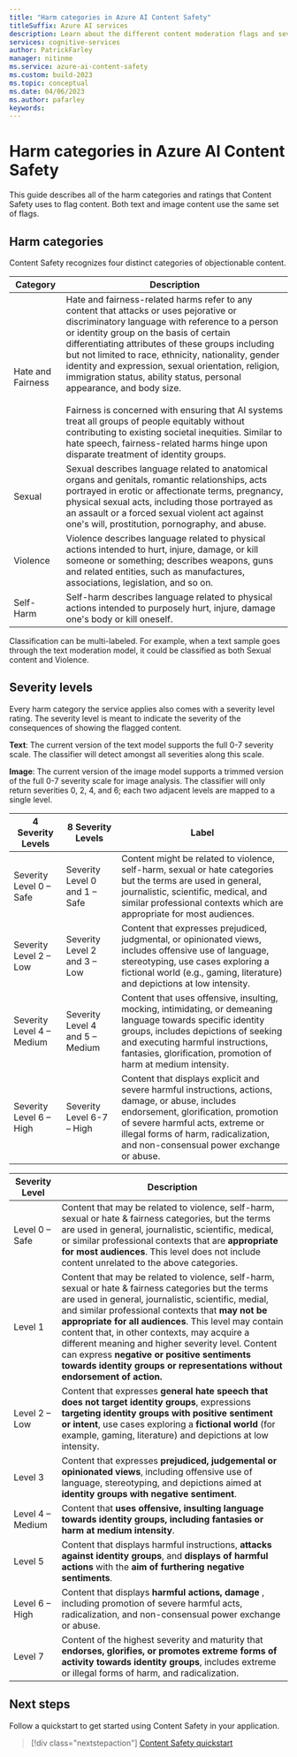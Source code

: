 ```yaml
---
title: "Harm categories in Azure AI Content Safety"
titleSuffix: Azure AI services
description: Learn about the different content moderation flags and severity levels that the Content Safety service returns.
services: cognitive-services
author: PatrickFarley
manager: nitinme
ms.service: azure-ai-content-safety
ms.custom: build-2023
ms.topic: conceptual
ms.date: 04/06/2023
ms.author: pafarley
keywords: 
---
```



# Harm categories in Azure AI Content Safety

This guide describes all of the harm categories and ratings that Content Safety uses to flag content. Both text and image content use the same set of flags.

## Harm categories

Content Safety recognizes four distinct categories of objectionable content.

| Category  | Description         |
| --------- | ------------------- |
| Hate and Fairness      | Hate and fairness-related harms refer to any content that attacks or uses pejorative or discriminatory language with reference to a person or identity group on the basis of certain differentiating attributes of these groups including but not limited to race, ethnicity, nationality, gender identity and expression, sexual orientation, religion, immigration status, ability status, personal appearance, and body size. </br></br> Fairness is concerned with ensuring that AI systems treat all groups of people equitably without contributing to existing societal inequities. Similar to hate speech, fairness-related harms hinge upon disparate treatment of identity groups. |
| Sexual  | Sexual describes language related to anatomical organs and genitals, romantic relationships, acts portrayed in erotic or affectionate terms, pregnancy, physical sexual acts, including those portrayed as an assault or a forced sexual violent act against one's will, prostitution, pornography, and abuse.   |
| Violence  | Violence describes language related to physical actions intended to hurt, injure, damage, or kill someone or something; describes weapons, guns and related entities, such as manufactures, associations, legislation, and so on.    |
| Self-Harm  | Self-harm describes language related to physical actions intended to purposely hurt, injure, damage one's body or kill oneself.  |

Classification can be multi-labeled. For example, when a text sample goes through the text moderation model, it could be classified as both Sexual content and Violence.

## Severity levels

Every harm category the service applies also comes with a severity level rating. The severity level is meant to indicate the severity of the consequences of showing the flagged content.

**Text**: The current version of the text model supports the full 0-7 severity scale. The classifier will detect amongst all severities along this scale.

**Image**: The current version of the image model supports a trimmed version of the full 0-7 severity scale for image analysis. The classifier will only return severities 0, 2, 4, and 6; each two adjacent levels are mapped to a single level.


| 4 Severity Levels          |8 Severity Levels          | Label |
| --------                 | ----------- | -- |
|Severity Level 0 – Safe   | Severity Level 0 and 1 – Safe   |Content might be related to violence, self-harm, sexual or hate categories but the terms are used in general, journalistic, scientific, medical, and similar professional contexts which are appropriate for most audiences.  |
|Severity Level 2 – Low    | Severity Level 2 and 3 – Low   |Content that expresses prejudiced, judgmental, or opinionated views, includes offensive use of language, stereotyping, use cases exploring a fictional world (e.g., gaming, literature) and depictions at low intensity.        |
|Severity Level 4 – Medium| Severity Level 4 and 5 – Medium   |Content that uses offensive, insulting, mocking, intimidating, or demeaning language towards specific identity groups, includes depictions of seeking and executing harmful instructions, fantasies, glorification, promotion of harm at medium intensity.      |
|Severity Level 6 – High   | Severity Level 6-7 – High   |Content that displays explicit and severe harmful instructions, actions, damage, or abuse, includes endorsement, glorification, promotion of severe harmful acts, extreme or illegal forms of harm, radicalization, and non-consensual power exchange or abuse.        |


| **Severity Level** | **Description** |
| --- | --- |
| Level 0 – Safe  | Content that may be related to violence, self-harm, sexual or hate & fairness categories, but the terms are used in general, journalistic, scientific, medical, or similar professional contexts that are **appropriate for most audiences**. This level does not include content unrelated to the above categories.  |
| Level 1 | Content that may be related to violence, self-harm, sexual or hate & fairness categories but the terms are used in general, journalistic, scientific, medial, and similar professional contexts that **may not be appropriate for all audiences**. This level may contain content that, in other contexts, may acquire a different meaning and higher severity level. Content can express **negative or positive sentiments towards identity groups or representations without endorsement of action.** |
| Level 2 – Low  | Content that expresses **general hate speech that does not target identity groups**, expressions **targeting identity groups with positive sentiment or intent**, use cases exploring a **fictional world** (for example, gaming, literature) and depictions at low intensity. |
| Level 3 | Content that expresses **prejudiced, judgemental or opinionated views**, including offensive use of language, stereotyping, and depictions aimed at **identity groups with negative sentiment**. |
| Level 4 – Medium  | Content that **uses offensive, insulting language towards identity groups, including fantasies or harm at medium intensity**. |
| Level 5 | Content that displays harmful instructions, **attacks against identity groups**, and **displays of harmful actions** with the **aim of furthering negative sentiments**. |
| Level 6 – High  | Content that displays **harmful actions, damage** , including promotion of severe harmful acts, radicalization, and non-consensual power exchange or abuse. |
| Level 7 | Content of the highest severity and maturity that **endorses, glorifies, or promotes extreme forms of activity towards identity groups**, includes extreme or illegal forms of harm, and radicalization. |

## Next steps

Follow a quickstart to get started using Content Safety in your application.

> [!div class="nextstepaction"]
> [Content Safety quickstart](../quickstart-text.md)
